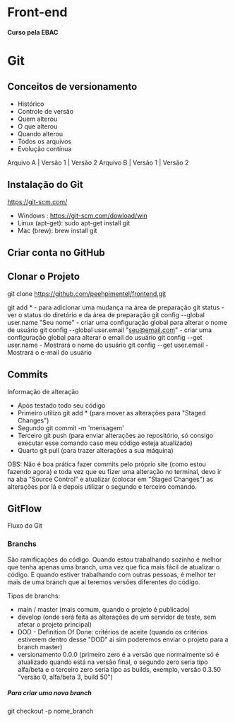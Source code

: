 # Front-end

#### Curso pela EBAC

# Git
## Conceitos de versionamento
 - Histórico
 - Controle de versão
 - Quem alterou
 - O que alterou
 - Quando alterou
 - Todos os arquivos
 - Evolução contínua

Arquivo A | Versão 1 | Versão 2
Arquivo B | Versão 1 | Versão 2

 ## Instalação do Git
 https://git-scm.com/

 - Windows : https://git-scm.com/dowload/win
 - Linux (apt-get): sudo apt-get install git
 - Mac (brew): brew install git

 ## Criar conta no GitHub

 ## Clonar o Projeto

 git clone https://github.com/peehpimentel/frontend.git

 git add * - para adicionar uma mudança na área de preparação
 git status - ver o status do diretório e da área de preparação
 git config --global user.name "Seu nome" - criar uma configuração global para alterar o nome de usuário
 git config --global user.email "seu@email.com" - criar uma configuração global para alterar o email do usuário
 git config --get user.name - Mostrará o nome do usuário
 git config --get user.email - Mostrará o e-mail do usuário
 
 ## Commits
 Informação de alteração
 - Após testado todo seu código
 - Primeiro utilizo git add * (para mover as alterações para "Staged Changes")
 - Segundo git commit -m 'mensagem'
 - Terceiro git push (para enviar alterações ao repositório, só consigo executar esse comando caso meu código esteja atualizado)
 - Quarto git pull (para trazer alterações a sua máquina)
 
 OBS: Não é boa prática fazer commits pelo próprio site (como estou fazendo agora) e toda vez que eu fizer uma alteração no terminal, devo ir na aba "Source Control" e atualizar (colocar em "Staged Changes") as alterações por lá e depois utilizar o segundo e terceiro comando.

 ## GitFlow
 Fluxo do Git


 ### Branchs
 São ramificações do código. Quando estou trabalhando sozinho é melhor que tenha apenas uma branch, uma vez que fica mais fácil de atualizar o código. E quando estiver trabalhando com outras pessoas, é melhor ter mais de uma branch que ai teremos versões diferentes do código.

 Tipos de branchs:

 - main / master (mais comum, quando o projeto é publicado)
 - develop (onde será feita as alterações de um servidor de teste, sem afetar o projeto principal)
 - DOD - Definition Of Done: critérios de aceite (quando os critérios estiverem dentro desse "DOD" ai sim poderemos enviar o projeto para a branch master)
 - versionamento 0.0.0 (primeiro zero é a versão que normalmente só é atualizado quando está na versão final, o segundo zero seria tipo alfa/beta e o terceiro zero seria tipo as builds, exemplo, versão 0.3.50 "versão 0, alfa/beta 3, build 50")

 ##### Para criar uma nova branch
 git checkout -p nome_branch


 